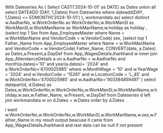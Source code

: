  With  Dateseries As ( Select CAST('2024-10-01' as DATE) as Dates
union all
select DATEADD (DAY, 1,Dates)
from Dateseries
where dateadd(DAY, 1,Dates) <= EOMONTH('2024-10-01')
),
workmandata as(
 select distinct w.AadharNo, w.WorkOrderNo as WorkOrderNo,w.WorkManSl as WorkManSl,w.WorkManName as WorkManName,w.holiday as holiday , 
 (select top 1 Sex from App_EmployeeMaster where Name = w.WorkManName and VendorCode = w.VendorCode) sex,
 (select top 1 Father_Name from App_EmployeeMaster where Name = w.WorkManName and VendorCode = w.VendorCode) Father_Name,
CONVERT(date, a.Dates) as Dates,a.Present,a.DayDef  from App_WagesDetailsJharkhand w inner join App_AttendanceDetails a 
 on a.AadharNo = w.AadharNo and month(a.dates)='10' and year(a.dates)= '2024' and a.WorkOrderNo='4700025985'
 where w.MonthWage = '10' and w.YearWage =  '2024' and w.VendorCode = '15261' and w.LocationCode = 'L_45' 
 and w.WorkOrderNo='4700025985' and w.AadharNo='903394859497' )
select 
 datepart(d, d.Dates) as Dates,w.WorkOrderNo,w.WorkOrderNo,w.WorkManSl,w.WorkManName,w.holiday,w.sex,w.Father_Name, w.Present,
 w.DayDef  from Dateseries d left join  workmandata  w on d.Dates = w.Dates 
 order by d.Dates


i want w.WorkOrderNo,w.WorkOrderNo,w.WorkManSl,w.WorkManName,w.sex,w.Father_Name in my result output beacuse it came from App_WagesDetailsJharkhand and rest data can be null if not present
